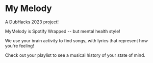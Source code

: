 # My Melody 
A DubHacks 2023 project! <br/>

MyMelody is Spotify Wrapped -- but mental health style! <br/>

We use your brain activity to find songs, with lyrics that represent how you're feeling! <br/>

Check out your playlist to see a musical history of your state of mind.